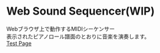 # Web Sound Sequencer(WIP)
Webブラウザ上で動作するMIDIシーケンサー  
表示されたピアノロール譜面のとおりに音楽を演奏します。  
[Test Page](https://mimizukmsk.github.io/web_sound_sequencer/)
